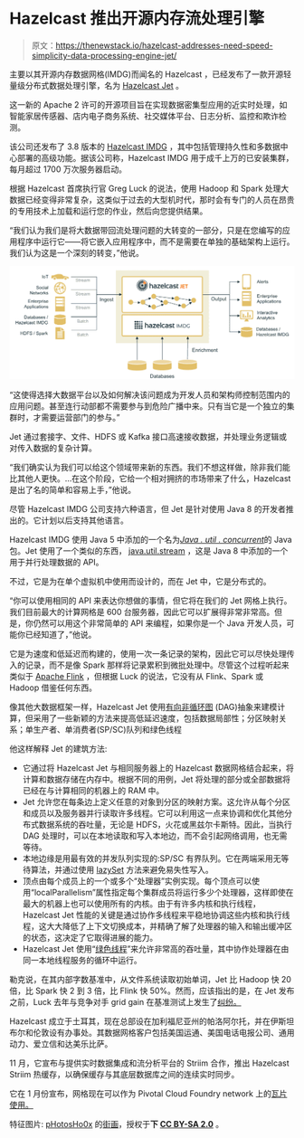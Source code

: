# Hazelcast 推出开源内存流处理引擎

> 原文：<https://thenewstack.io/hazelcast-addresses-need-speed-simplicity-data-processing-engine-jet/>

主要以其开源内存数据网格(IMDG)而闻名的 Hazelcast ，已经发布了一款开源轻量级分布式数据处理引擎，名为 [Hazelcast Jet](http://jet.hazelcast.org/) 。

这一新的 Apache 2 许可的开源项目旨在实现数据密集型应用的近实时处理，如智能家居传感器、店内电子商务系统、社交媒体平台、日志分析、监控和欺诈检测。

该公司还发布了 3.8 版本的 [Hazelcast IMDG](https://hazelcast.com/use-cases/imdg/) ，其中包括管理持久性和多数据中心部署的高级功能。据该公司称，Hazelcast IMDG 用于成千上万的已安装集群，每月超过 1700 万次服务器启动。

根据 Hazelcast 首席执行官 Greg Luck 的说法，使用 Hadoop 和 Spark 处理大数据已经变得非常复杂，这类似于过去的大型机时代，那时会有专门的人员在昂贵的专用技术上加载和运行您的作业，然后向您提供结果。

“我们认为我们是将大数据带回流处理问题的大转变的一部分，只是在您编写的应用程序中运行它——将它嵌入应用程序中，而不是需要在单独的基础架构上运行。我们认为这是一个深刻的转变，”他说。

[![](img/64599640b2a227c846701e193f585675.png)](http://jet.hazelcast.org/)

“这使得选择大数据平台以及如何解决该问题成为开发人员和架构师控制范围内的应用问题。甚至连行动部都不需要参与到危险广播中来。只有当它是一个独立的集群时，才需要运营部门的参与。”

Jet 通过套接字、文件、HDFS 或 Kafka 接口高速接收数据，并处理业务逻辑或对传入数据的复杂计算。

“我们确实认为我们可以给这个领域带来新的东西。我们不想这样做，除非我们能比其他人更快。…在这个阶段，它给一个相对拥挤的市场带来了什么，Hazelcast 是出了名的简单和容易上手，”他说。

尽管 Hazelcast IMDG 公司支持六种语言，但 Jet 是针对使用 Java 8 的开发者推出的。它计划以后支持其他语言。

Hazelcast IMDG 使用 Java 5 中添加的一个名为[*Java . util . concurrent*](http://tutorials.jenkov.com/java-util-concurrent/index.html)的 Java 包。Jet 使用了一个类似的东西， [java.util.stream](http://www.ibm.com/developerworks/library/j-java-streams-1-brian-goetz/index.html) ，这是 Java 8 中添加的一个用于并行处理数据的 API。

不过，它是为在单个虚拟机中使用而设计的，而在 Jet 中，它是分布式的。

“你可以使用相同的 API 来表达你想做的事情，但它将在我们的 Jet 网格上执行。我们目前最大的计算网格是 600 台服务器，因此它可以扩展得非常非常高。但是，你仍然可以用这个非常简单的 API 来编程，如果你是一个 Java 开发人员，可能你已经知道了，”他说。

它是为速度和低延迟而构建的，使用一次一条记录的架构，因此它可以尽快处理传入的记录，而不是像 Spark 那样将记录累积到微批处理中。尽管这个过程听起来类似于 [Apache Flink](https://thenewstack.io/apache-flink-addresses-continuous-stream-processing/) ，但根据 Luck 的说法，它没有从 Flink、Spark 或 Hadoop 借鉴任何东西。

像其他大数据框架一样，Hazelcast Jet 使用[有向非循环图](http://ericsink.com/vcbe/html/directed_acyclic_graphs.html) (DAG)抽象来建模计算，但采用了一些新颖的方法来提高低延迟速度，包括数据局部性；分区映射关系；单生产者、单消费者(SP/SC)队列和绿色线程

他这样解释 Jet 的建筑方法:

*   它通过将 Hazelcast Jet 与相同服务器上的 Hazelcast 数据网格结合起来，将计算和数据存储在内存中。根据不同的用例，Jet 将处理的部分或全部数据将已经在与计算相同的机器上的 RAM 中。
*   Jet 允许您在每条边上定义任意的对象到分区的映射方案。这允许从每个分区和成员以及服务器并行读取许多线程。它可以利用这一点来协调和优化其他分布式数据系统的吞吐量，无论是 HDFS，火花或黑兹尔卡斯特。因此，当执行 DAG 处理时，可以在本地读取和写入本地边，而不会引起网络调用，也无需等待。
*   本地边缘是用最有效的并发队列实现的:SP/SC 有界队列。它在两端采用无等待算法，并通过使用 [lazySet](http://psy-lob-saw.blogspot.co.uk/2012/12/atomiclazyset-is-performance-win-for.html) 方法来避免易失性写入。
*   顶点由每个成员上的一个或多个“处理器”实例实现。每个顶点可以使用“localParallelism”属性指定每个集群成员将运行多少个处理器，这样即使在最大的机器上也可以使用所有的内核。由于有许多内核和执行线程，Hazelcast Jet 性能的关键是通过协作多线程来平稳地协调这些内核和执行线程，这大大降低了上下文切换成本，并精确了解了处理器的输入和输出缓冲区的状态，这决定了它取得进展的能力。
*   Hazelcast Jet 使用“[绿色线程](http://stackoverflow.com/questions/5713142/green-threads-vs-non-green-threads)”来允许非常高的吞吐量，其中协作处理器在由同一本地线程服务的循环中运行。

勒克说，在其内部字数基准中，从文件系统读取初始单词，Jet 比 Hadoop 快 20 倍，比 Spark 快 2 到 3 倍，比 Flink 快 50%。然而，应该指出的是，在 Jet 发布之前，Luck 去年与竞争对手 grid gain 在基准测试上发生了[纠纷。](http://www.networkworld.com/article/3035542/open-source-tools/in-memory-database-vendors-hazelcast-and-gridgain-trade-benchmarking-blows.html)

Hazelcast 成立于土耳其，现在总部设在加利福尼亚州的帕洛阿尔托，并在伊斯坦布尔和伦敦设有办事处。其数据网格客户包括美国运通、美国电话电报公司、通用动力、爱立信和达美乐比萨。

11 月，它宣布与提供实时数据集成和流分析平台的 Striim 合作，推出 Hazelcast Striim 热缓存，以确保缓存与其底层数据库之间的连续实时同步。

它在 1 月份宣布，网格现在可以作为 Pivotal Cloud Foundry network 上的[瓦片使用。](http://www.dbta.com/Editorial/News-Flashes/Hazelcast-Now-Live-Pivotal-Cloud-Foundry-115965.aspx)

特征图片: [pHotosHo0x](https://www.flickr.com/photos/cahayadalamkegelapan/) 的[街画](https://www.flickr.com/photos/cahayadalamkegelapan/5875471130/in/photolist-9XcjSo-nzb6KA-qpGDYP-8VABVJ-oZ1MQC-pBxLeb-ha1TW6-k3kFQ-h9YP4M-jwzhXx-pDyxuf-5Lzrnq-gSoSRb-5XRZao-nNHYmn-h9Zd8o-9eFcdp-h9YU2n-8oWrww-e49upX-h9Zx49-dvMPun-apsgcR-guc5Y2-gSpYEF-h9Zioc-jwzh4D-aDCM5h-p2Utiz-74wSW3-4TmddQ-7hC9DS-9xv5gJ-ood278-eZmYdw-6DJgj4-7orjv9-4nzUZf-6C9oXF-781e2F-eZmZ9d-hH97yK-8VFSBG-quA5Kk-eZmYs7-71aoRR-kgoYS5-5AnQcY-71emtq-apsghH)，授权于**下 [CC BY-SA 2.0](https://creativecommons.org/licenses/by/2.0/)** 。

<svg xmlns:xlink="http://www.w3.org/1999/xlink" viewBox="0 0 68 31" version="1.1"><title>Group</title> <desc>Created with Sketch.</desc></svg>